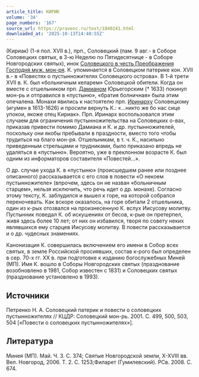 ```yaml
---
article_title: КИРИК
volume: '34'
page_numbers: '167'
source_url: https://pravenc.ru/text/1840241.html
downloaded_at: '2025-10-13T14:40:55Z'
---
```


(Кириак) (1-я пол. XVII в.), прп., Соловецкий (пам. 9 авг.- в Соборе Соловецких святых, в 3-ю Неделю по Пятидесятнице - в Соборе Новгородских святых), инок [Соловецкого в честь Преображения Господня муж. мон-ря](<https://pravenc.ru/text/Соловецкого в честь Преображения Господня муж  мон-ря.html>). К. упоминается в Соловецком патерике кон. XVII в.- в «Повестях о пустынножителях Соловецкого острова». В 1-й трети XVII в. К. был «больничным келарем» Соловецкой обители. Когда он вместе с отшельником прп. [Дамианом](https://pravenc.ru/text/Дамиан.html) Юрьегорским († 1633) покинул мон-рь и отправился в «пустыню», «братия болничная» была этим опечалена. Монахи явились к настоятелю прп. [Иринарху](https://pravenc.ru/text/Иринарху.html) Соловецкому (игумен в 1613-1626) и просили вернуть К.: «...никто же бо нас сице упокои, якоже отец Кириак». Прп. Иринарх воспользовался этим случаем для ограничения пустынножительства на Соловецких о-вах, приказав привести помимо Дамиана и К. и др. пустынножителей, поскольку они якобы пребывали в праздности, вместо того чтобы трудиться на благо мон-ря. Отшельникам, в т. ч. К., насильно приведенным стрельцами и трудниками, было приказано впредь не удаляться в «пустыню». Вероятно, уже в преклонном возрасте К. был одним из информаторов составителя «Повестей...».

О др. случае ухода К. в «пустыню» (происшедшем ранее или позднее описанного) рассказывается с его слов в повести «О некоем пустынножителе» (впрочем, здесь он не назван «больничным старцем», нельзя исключить, что речь идет о др. монахе). Согласно этому тексту, К. заблудился и вышел к горе, на которой собрался переночевать. Как вскоре оказалось, на горе обитали 2 отшельника, один из к-рых отозвался на произнесенную К. вслух Иисусову молитву. Пустынник поведал К. об искушениях от бесов, к-рые он претерпел, живя здесь более 10 лет; от них он избавился, творя по совету неких являвшихся ему старцев Иисусову молитву. В повести рассказывается и о др. чудесных знамениях.

Канонизация К. совершилась включением его имени в Собор всех святых, в земле Российской просиявших, состав к-рого был определен в сер. 70-х гг. XX в. при подготовке к изданию богослужебных Миней (МП). Имя К. вошло в Соборы Новгородских святых (празднование возобновлено в 1981, Собор известен с 1831) и Соловецких святых (празднование установлено в 1993).

## Источники

Петренко Н. А. Соловецкий патерик и повести о соловецких пустынножителях // КЦДР: Соловецкий мон-рь. 2001. С. 499, 500, 503, 504 [«Повести о соловецких пустынножителях»].

## Литература

Минея (МП). Май. Ч. 3. С. 374; Святые Новгородской земли, X-XVIII вв. Вел. Новгород, 2006. Т. 2. С. 1253;Филарет (Гумилевский). РСв. 2008. С. 674.
